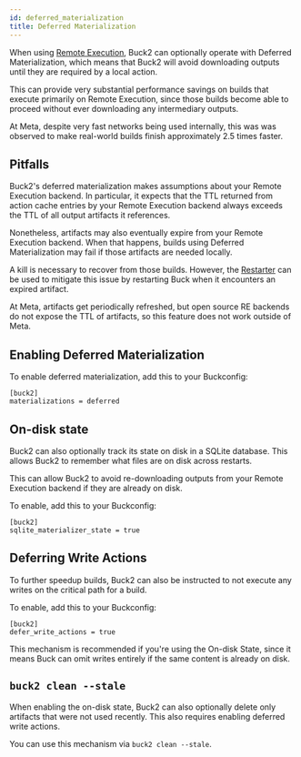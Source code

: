 ```yaml
---
id: deferred_materialization
title: Deferred Materialization
---
```


When using [Remote Execution](../remote_execution.md), Buck2 can optionally
operate with Deferred Materialization, which means that Buck2 will avoid
downloading outputs until they are required by a local action.

This can provide very substantial performance savings on builds that execute
primarily on Remote Execution, since those builds become able to proceed without
ever downloading any intermediary outputs.

At Meta, despite very fast networks being used internally, this was was observed
to make real-world builds finish approximately 2.5 times faster.

## Pitfalls

Buck2's deferred materialization makes assumptions about your Remote Execution
backend. In particular, it expects that the TTL returned from action cache
entries by your Remote Execution backend always exceeds the TTL of all output
artifacts it references.

Nonetheless, artifacts may also eventually expire from your Remote Execution
backend. When that happens, builds using Deferred Materialization may fail if
those artifacts are needed locally.

A kill is necessary to recover from those builds. However, the
[Restarter](restarter.md) can be used to mitigate this issue by restarting Buck
when it encounters an expired artifact.

<OssOnly>
At Meta, artifacts get periodically refreshed, but open source RE backends do not expose the TTL of artifacts, so this feature does not work outside of Meta.
</OssOnly>

## Enabling Deferred Materialization

To enable deferred materialization, add this to your Buckconfig:

```
[buck2]
materializations = deferred
```

## On-disk state

Buck2 can also optionally track its state on disk in a SQLite database. This
allows Buck2 to remember what files are on disk across restarts.

This can allow Buck2 to avoid re-downloading outputs from your Remote Execution
backend if they are already on disk.

To enable, add this to your Buckconfig:

```
[buck2]
sqlite_materializer_state = true
```

## Deferring Write Actions

To further speedup builds, Buck2 can also be instructed to not execute any
writes on the critical path for a build.

To enable, add this to your Buckconfig:

```
[buck2]
defer_write_actions = true
```

This mechanism is recommended if you're using the On-disk State, since it means
Buck can omit writes entirely if the same content is already on disk.

## `buck2 clean --stale`

When enabling the on-disk state, Buck2 can also optionally delete only artifacts
that were not used recently. This also requires enabling deferred write actions.

You can use this mechanism via `buck2 clean --stale`.

